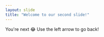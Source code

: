```yaml
---
layout: slide
title: "Welcome to our second slide!"
---
```

You're next 😂
Use the left arrow to go back!
